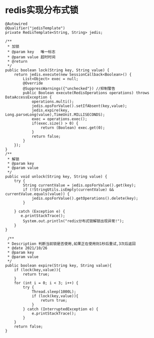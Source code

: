 # redis实现分布式锁


    @Autowired
    @Qualifier("jedisTemplate")
    private RedisTemplate<String, String> jedis;

    /**
     * 加锁
     * @param key   唯一标志
     * @param value 超时时间
     * @return
     */
    public boolean lock(String key, String value) {
        return jedis.execute(new SessionCallback<Boolean>() {
            List<Object> exec = null;
            @Override
            @SuppressWarnings({"unchecked"}) //抑制警告
            public Boolean execute(RedisOperations operations) throws DataAccessException {
                operations.multi();
                jedis.opsForValue().setIfAbsent(key,value);
                jedis.expire(key, Long.parseLong(value),TimeUnit.MILLISECONDS);
                exec = operations.exec();
                if(exec.size() > 0) {
                    return (Boolean) exec.get(0);
                }
                return false;
            }
        });
    }
    /**
     * 解锁
     * @param key
     * @param value
     */
    public void unlock(String key, String value) {
        try {
            String currentValue = jedis.opsForValue().get(key);
            if (!StringUtils.isEmpty(currentValue) && currentValue.equals(value)) {
                jedis.opsForValue().getOperations().delete(key);
            }

        } catch (Exception e) {
           e.printStackTrace();
            System.out.println("redis分布式锁解锁出现异常!");
        }
    }
    
     /**
     * Description 判断当前锁是否使用,如果正在使用则1秒后重试,3次后返回
     * @date 2021/10/26
     * @param key
     * @param value
     */
    public boolean expire(String key, String value){
        if (lock(key,value)){
            return true;
        }
        for (int i = 0; i < 3; i++) {
            try {
                Thread.sleep(1000L);
                if (lock(key,value)){
                    return true;
                }
            } catch (InterruptedException e) {
                e.printStackTrace();
            }
        }
        return false;
    }
    
    
